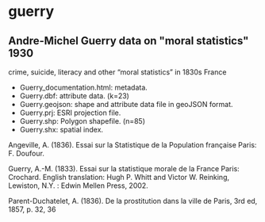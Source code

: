 guerry
======

Andre-Michel Guerry data on "moral statistics" 1930
---------------------------------------------------
crime, suicide, literacy and other “moral statistics” in 1830s France

* Guerry_documentation.html: metadata.
* Guerry.dbf: attribute data. (k=23)
* Guerry.geojson: shape and attribute data file in geoJSON format.
* Guerry.prj: ESRI projection file.
* Guerry.shp: Polygon shapefile. (n=85)
* Guerry.shx: spatial index.

Angeville, A. (1836). Essai sur la Statistique de la Population française Paris: F. Doufour. 

Guerry, A.-M. (1833). Essai sur la statistique morale de la France Paris: Crochard. English translation: Hugh P. Whitt and Victor W. Reinking, Lewiston, N.Y. : Edwin Mellen Press, 2002. 

Parent-Duchatelet, A. (1836). De la prostitution dans la ville de Paris, 3rd ed, 1857, p. 32, 36 